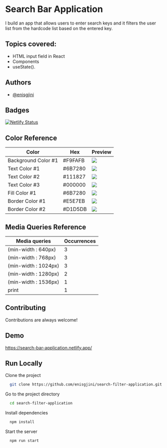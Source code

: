 
# Search Bar Application

I build an app that allows users to enter search keys
and it filters the user list from the hardcode list based on
the entered key.



## Topics covered:​

 - HTML input field in React
 - Components 
 - useState().​

## Authors

- [@enisgjini](https://github.com/enisgjini)

## Badges

[![Netlify Status](https://api.netlify.com/api/v1/badges/0bd43e3f-745d-4c3d-a785-47201ff92487/deploy-status)](https://app.netlify.com/sites/search-bar-application/deploys)

## Color Reference

| Color                   | Hex          | Preview                                                  |
| ----------------------- | ------------ | -------------------------------------------------------- |
| Background Color #1     | #F9FAFB      | ![](https://via.placeholder.com/15/F9FAFB/F9FAFB.png)    |
| Text Color #1           | #6B7280      | ![](https://via.placeholder.com/15/6B7280/6B7280.png)    |
| Text Color #2           | #111827      | ![](https://via.placeholder.com/15/111827/111827.png)    |
| Text Color #3           | #000000      | ![](https://via.placeholder.com/15/000000/000000.png)    |
| Fill Color #1           | #6B7280      | ![](https://via.placeholder.com/15/6B7280/6B7280.png)    |
| Border Color #1         | #E5E7EB      | ![](https://via.placeholder.com/15/E5E7EB/E5E7EB.png)    |
| Border Color #2         | #D1D5DB      | ![](https://via.placeholder.com/15/D1D5DB/D1D5DB.png)    |   

## Media Queries Reference

| Media queries   | Occurrences        |
| --------------- | ------------------ |
| (min-width : 640px) | 3 |
| (min-width : 768px) | 3 |
| (min-width : 1024px) | 3 |  
| (min-width : 1280px) | 2 |
| (min-width : 1536px) | 1 |
| print | 1 |

## Contributing

Contributions are always welcome!



## Demo

https://search-bar-application.netlify.app/


## Run Locally

Clone the project

```bash
  git clone https://github.com/enisgjini/search-filter-application.git
```

Go to the project directory

```bash
  cd search-filter-application
```

Install dependencies

```bash
  npm install
```

Start the server

```bash
  npm run start
```


